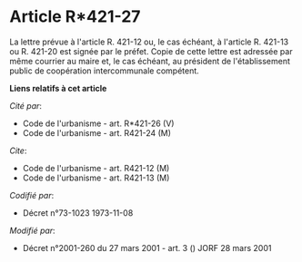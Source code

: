 # Article R*421-27

La lettre prévue à l'article R. 421-12 ou, le cas échéant, à l'article R. 421-13 ou R. 421-20 est signée par le préfet. Copie
de cette lettre est adressée par même courrier au maire et, le cas échéant, au président de l'établissement public de
coopération intercommunale compétent.

**Liens relatifs à cet article**

_Cité par_:

  - Code de l'urbanisme - art. R*421-26 (V)
  - Code de l'urbanisme - art. R421-24 (M)

_Cite_:

  - Code de l'urbanisme - art. R421-12 (M)
  - Code de l'urbanisme - art. R421-13 (M)

_Codifié par_:

  - Décret n°73-1023 1973-11-08

_Modifié par_:

  - Décret n°2001-260 du 27 mars 2001 - art. 3 () JORF 28 mars 2001
